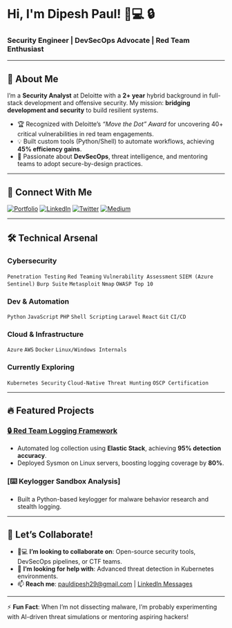 # Hi, I'm Dipesh Paul! 👨💻 🔒

### **Security Engineer | DevSecOps Advocate | Red Team Enthusiast**

---

## 🚀 About Me
I’m a **Security Analyst** at Deloitte with a **2+ year** hybrid background in full-stack development and offensive security. My mission: **bridging development and security** to build resilient systems.  
- 🏆 Recognized with Deloitte’s *“Move the Dot” Award* for uncovering 40+ critical vulnerabilities in red team engagements.  
- 💡 Built custom tools (Python/Shell) to automate workflows, achieving **45% efficiency gains**.  
- 🔭 Passionate about **DevSecOps**, threat intelligence, and mentoring teams to adopt secure-by-design practices.  

---

## 🔗 Connect With Me
[![Portfolio](https://img.shields.io/badge/Portfolio-000?style=for-the-badge&logo=vercel&logoColor=white)](https://thegenetic.github.io/)
[![LinkedIn](https://img.shields.io/badge/LinkedIn-0A66C2?style=for-the-badge&logo=linkedin&logoColor=white)](https://www.linkedin.com/in/the-genetic/)
[![Twitter](https://img.shields.io/badge/Twitter-1DA1F2?style=for-the-badge&logo=twitter&logoColor=white)](https://twitter.com/DipeshPaul19)
[![Medium](https://img.shields.io/badge/Medium-000?style=for-the-badge&logo=medium&logoColor=white)](https://medium.com/@pauldipesh29) 

---

## 🛠️ Technical Arsenal

### **Cybersecurity**
`Penetration Testing` `Red Teaming` `Vulnerability Assessment` `SIEM (Azure Sentinel)` `Burp Suite` `Metasploit` `Nmap` `OWASP Top 10`  

### **Dev & Automation**
`Python` `JavaScript` `PHP` `Shell Scripting` `Laravel` `React` `Git` `CI/CD`  

### **Cloud & Infrastructure**
`Azure` `AWS` `Docker` `Linux/Windows Internals`  

### **Currently Exploring**
`Kubernetes Security` `Cloud-Native Threat Hunting` `OSCP Certification`

---

## 🔥 Featured Projects

### [🔒 Red Team Logging Framework]([https://github.com/yourprofile/repo-link](https://www.linkedin.com/posts/the-genetic_redteaming-cybersecurity-sysmon-activity-7221948274784550912-qSCA?utm_source=share&utm_medium=member_desktop))
- Automated log collection using **Elastic Stack**, achieving **95% detection accuracy**.
- Deployed Sysmon on Linux servers, boosting logging coverage by **80%**.

### [⌨️ Keylogger Sandbox Analysis]
- Built a Python-based keylogger for malware behavior research and stealth logging.

---

## 💬 Let’s Collaborate!
- 👨💻 **I’m looking to collaborate on**: Open-source security tools, DevSecOps pipelines, or CTF teams.  
- 🤝 **I’m looking for help with**: Advanced threat detection in Kubernetes environments.  
- 📫 **Reach me**: [pauldipesh29@gmail.com](mailto:pauldipesh29@gmail.com) | [LinkedIn Messages](https://www.linkedin.com/in/the-genetic/)  

---

⚡ **Fun Fact**: When I’m not dissecting malware, I’m probably experimenting with AI-driven threat simulations or mentoring aspiring hackers!  
